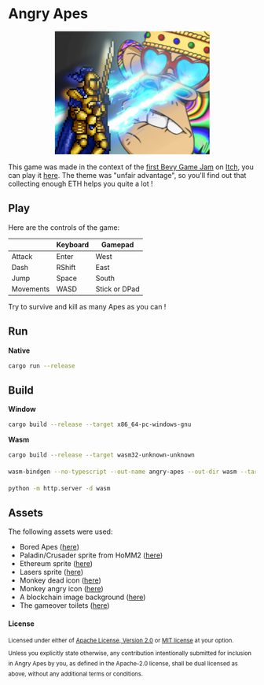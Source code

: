 # Angry Apes

<p align="center">
<img width="315" height="250" src="assets/cover.png">
</p>

This game was made in the context of the [first Bevy Game Jam][bevy-jam-1] on
[Itch][itch-io], you can play it [here][live-game]. The theme was "unfair advantage",
so you'll find out that collecting enough ETH helps you quite a lot !

[bevy-jam-1]: https://itch.io/jam/bevy-jam-1
[itch-io]: https://lerouxrgd.itch.io/angry-apes
[live-game]: https://lerouxrgd.github.io/angry-apes/

## Play

Here are the controls of the game:

|           | Keyboard | Gamepad       |
|-----------|----------|---------------|
| Attack    | Enter    | West          |
| Dash      | RShift   | East          |
| Jump      | Space    | South         |
| Movements | WASD     | Stick or DPad |

Try to survive and kill as many Apes as you can !

## Run

**Native**

```sh
cargo run --release
```

## Build

**Window**

```sh
cargo build --release --target x86_64-pc-windows-gnu
```

**Wasm**

```sh
cargo build --release --target wasm32-unknown-unknown

wasm-bindgen --no-typescript --out-name angry-apes --out-dir wasm --target web target/wasm32-unknown-unknown/release/angry-apes.wasm

python -m http.server -d wasm
```

## Assets

The following assets were used:

* Bored Apes ([here][apes])
* Paladin/Crusader sprite from HoMM2 ([here][homm2])
* Ethereum sprite ([here][eth])
* Lasers sprite ([here][lasers])
* Monkey dead icon ([here][monkey-dead])
* Monkey angry icon ([here][monkey-ok])
* A blockchain image background ([here][background])
* The gameover toilets ([here][toilets])

[apes]: https://boredapeyachtclub.com/#/gallery
[homm2]: https://www.spriters-resource.com/pc_computer/heroesofmightandmagic2
[eth]: https://steemit.com/slothicorn/@wanaf/ethereum-in-3d-pixel-art-gifs
[lasers]: https://opengameart.org/content/laser-effect-sheet
[monkey-dead]: https://www.iconspng.com/image/71030/monkey-emoji-dead-apea
[monkey-ok]: https://www.iconspng.com/image/70806/monkey-emoji-dissatisfied
[background]: https://suedholstein.sparkasseblog.de/files/uploads/sharedContent/9927/1559574685PK-Blockchain-iStock-913017224.jpg
[toilets]: https://ik.imagekit.io/bayc/assets/toilet.png

#### License

<sup>
Licensed under either of <a href="LICENSE-APACHE">Apache License, Version
2.0</a> or <a href="LICENSE-MIT">MIT license</a> at your option.
</sup>

<br>

<sub>
Unless you explicitly state otherwise, any contribution intentionally submitted
for inclusion in Angry Apes by you, as defined in the Apache-2.0 license, shall be
dual licensed as above, without any additional terms or conditions.
</sub>
